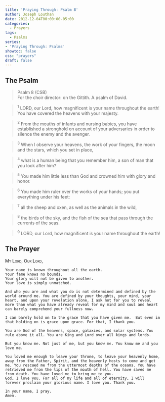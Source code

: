 ```yaml
---
title: 'Praying Through: Psalm 8'
author: Joseph Louthan
date: 2012-12-04T00:00:00-05:00
categories:
  - Prayers
tags:
  - Psalms
series:
- 'Praying Through: Psalms'
showtoc: false
css: "prayers"
draft: false
---
```

## The Psalm

>Psalm 8 (CSB)  
><sup></sup> For the choir director: on the Gittith. A psalm of David. 

><sup>1</sup> LORD, our Lord, how magnificent is your name throughout the earth! You have covered the heavens with your majesty. 

><sup>2</sup> From the mouths of infants and nursing babies, you have established a stronghold on account of your adversaries in order to silence the enemy and the avenger. 

><sup>3</sup> When I observe your heavens, the work of your fingers, the moon and the stars, which you set in place, 

><sup>4</sup> what is a human being that you remember him, a son of man that you look after him? 

><sup>5</sup> You made him little less than God and crowned him with glory and honor. 

><sup>6</sup> You made him ruler over the works of your hands; you put everything under his feet: 

><sup>7</sup> all the sheep and oxen, as well as the animals in the wild, 

><sup>8</sup> the birds of the sky, and the fish of the sea that pass through the currents of the seas. 

><sup>9</sup> LORD, our Lord, how magnificent is your name throughout the earth!

## The Prayer

<div style="font-variant: small-caps;">
  My Lord, Our Lord,
</div>

```text
Your name is known throughout all the earth.
Your fame knows no bounds.
Your glory will not be given to another.
Your love is simply unmatched.

And who you are and what you do is not determined and defined by the world around me. You are defined by your thoughts, your mind, your heart, and upon your revelation alone. I ask not for you to reveal more than what you have already reveal for my mind and soul and heart can barely comprehend your fullness now.

I can barely hold on to the grace that you have given me.  But even in that holding on is grace upon grace. For that, I thank you.

You are God of the heavens, space, galaxies, and solar systems. You rule above it all. You are King and Lord over all kings and lords.

But you know me. Not just of me, but you know me. You know me and you love me.

You loved me enough to leave your throne, to leave your heavenly home, away from the Father, Spirit, and the heavenly hosts to come and get me. You rescued me from the uttermost depths of the oceans. You have retrieved me from the lips of the mouth of hell. You have saved me from death. You have loved me to bring me to you.
God, I love you. For all of my life and all of eternity, I will forever proclaim your glorious name. I love you. Thank you.

In your name, I pray.
Amen.
```
